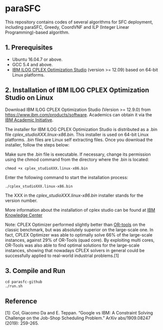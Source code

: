 # paraSFC
This repository contains codes of several algorithms for SFC deployment, including paraSFC, Greedy, CoordVNF and ILP (Integer Linear Programming)-based algorithm.

## 1. Prerequisites
- Ubuntu 16.04.7 or above.
- GCC 5.4 and above.
- [IBM ILOG CPLEX Optimization Studio](https://www-01.ibm.com/software/commerce/optimization/cplex-optimizer/) (version >= 12.09) based on 64-bit Linux platforms.

## 2. Installation of IBM ILOG CPLEX Optimization Studio on Linux 

Download IBM ILOG CPLEX Optimization Studio (Version >= 12.9.0) from https://www.ibm.com/products/software. Academics can obtain it via the [IBM Academic Initiative](https://developer.ibm.com/academic/).

The installer for IBM ILOG CPLEX Optimization Studio is distributed as a .bin file *cplex_studioXXX.linux-x86.bin*. This installer is used on 64-bit Linux platforms. .bin files are Linux self extracting files. Once you download the installer, follow the steps below:

Make sure the .bin file is executable. If necessary, change its permission using the chmod command from the directory where the .bin is located:
``` shell
chmod +x cplex_studioXXX.linux-x86.bin
```

Enter the following command to start the installation process:
``` shell
./cplex_studioXXX.linux-x86.bin
```

The XXX in the *cplex_studioXXX.linux-x86.bin* installer stands for the version number.

More information about the installation of cplex studio can be found at [IBM Knowledge Center](https://www.ibm.com/support/knowledgecenter/SSSA5P_12.9.0/ilog.odms.studio.help/Optimization_Studio/topics/COS_installing.html)

Note: CPLEX Optimizer performed slightly better than [OR-tools](https://developers.google.com/optimization) on the classic benchmark, but was absolutely superior on the large-scale one. In fact, CPLEX Optimizer was able to optimally solve 66% of the large-scale instances, against 29% of OR-Tools (quad core). By exploiting multi cores, OR-Tools was also able to find optimal solutions for the large-scale instances, showing that nowadays CPLEX solvers in general could be successfully applied to real-world industrial problems.[1] 



## 3. Compile and Run

```shell
cd parasfc-github
./run.sh
```

## Reference
[1]: Col, Giacomo Da and E. Teppan. “Google vs IBM: A Constraint Solving Challenge on the Job-Shop Scheduling Problem.” ArXiv abs/1909.08247 (2019): 259-265.

